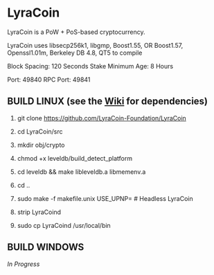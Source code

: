 # LyraCoin

LyraCoin is a PoW + PoS-based cryptocurrency.

LyraCoin uses libsecp256k1,
			  libgmp,
			  Boost1.55,
			  OR Boost1.57,  
			  Openssl1.01m,
			  Berkeley DB 4.8,
			  QT5 to compile


Block Spacing: 120 Seconds
Stake Minimum Age: 8 Hours

Port: 49840
RPC Port: 49841


BUILD LINUX (see the [Wiki](https://github.com/LyraCoin-Foundation/LyraCoin/wiki/Unix-Build) for dependencies)
-----------
1) git clone https://github.com/LyraCoin-Foundation/LyraCoin

2) cd LyraCoin/src

3) mkdir obj/crypto

4) chmod +x leveldb/build_detect_platform

5) cd leveldb && make libleveldb.a libmemenv.a

6) cd ..

7) sudo make -f makefile.unix USE_UPNP=    # Headless LyraCoin

8) strip LyraCoind

9) sudo cp LyraCoind /usr/local/bin





BUILD WINDOWS
-------------

*In Progress*